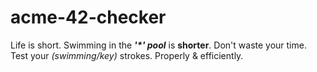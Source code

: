 # acme-42-checker

Life is short. Swimming in the **_'\*' pool_** is **shorter**. Don't waste your time. Test your _(swimming/key)_ strokes. Properly &amp; efficiently.
